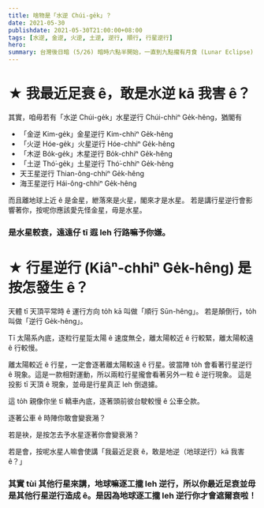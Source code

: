 ```yaml
---
title: 啥物是「水逆 Chúi-ge̍k」？
date: 2021-05-30
publishdate: 2021-05-30T21:00:00+08:00
tags: [水逆, 金逆, 火逆, 土逆, 逆行, 順行, 行星逆行]
hero:
summary: 台灣後日暗 (5/26) 暗時六點半開始，一直到九點攏有月食 (Lunar Eclipse) 通看!
---
```


# ★ 我最近足衰 ê，敢是水逆 kā 我害 ê？

其實，咱毋若有「水逆 Chúi-ge̍k」水星逆行 Chúi-chhiⁿ Ge̍k-hêng，猶閣有

- 「金逆 Kim-ge̍k」金星逆行 Kim-chhiⁿ Ge̍k-hêng
- 「火逆 Hóe-ge̍k」火星逆行 Hóe-chhiⁿ Ge̍k-hêng
- 「木逆 Bo̍k-ge̍k」木星逆行 Bo̍k-chhiⁿ Ge̍k-hêng
- 「土逆 Thó͘-ge̍k」土星逆行 Thó͘-chhiⁿ Ge̍k-hêng
- 天王星逆行 Thian-ông-chhiⁿ Ge̍k-hêng
- 海王星逆行 Hái-ông-chhiⁿ Ge̍k-hêng

而且離地球上近 ê 是金星，紲落來是火星，閣來才是水星。
若是講行星逆行會影響著你，按呢你應該愛先怪金星，毋是水星。

### 是水星較衰，遠遠仔 tī 遐 leh 行路嘛予你嫌。



# ★ 行星逆行 (Kiâⁿ-chhiⁿ Ge̍k-hêng) 是按怎發生 ê？

天體 tī 天頂平常時 ê 運行方向 to̍h kā 叫做「順行 Sūn-hêng」。
若是顛倒行，to̍h 叫做「逆行 Ge̍k-hêng」。

Tī 太陽系內底，逐粒行星踅太陽 ê 速度無仝，離太陽較近 ê 行較緊，離太陽較遠 ê 行較慢。

離太陽較近 ê 行星，一定會逐著離太陽較遠 ê 行星。彼當陣 to̍h 會看著行星逆行 ê 現象。這是一款相對運動，所以兩粒行星攏會看著另外一粒 ê 逆行現象。
這是投影 tī 天頂 ê 現象，並毋是行星真正 leh 倒退攄。

這 to̍h 親像你坐 tī 轎車內底，逐著頭前彼台駛較慢 ê 公車仝款。

逐著公車 ê 時陣你敢會變衰潲？

若是袂，是按怎去予水星逐著你會變衰潲？

若是會，按呢水星人嘛會使講「我最近足衰 ê，敢是地逆（地球逆行）kā 我害 ê？」


### 其實 tùi 其他行星來講，地球嘛逐工攏 leh 逆行，所以你最近足衰並毋是其他行星逆行造成 ê。是因為地球逐工攏 leh 逆行你才會遮爾衰啦！





[movie]: https://www.timeanddate.com/eclipse/in/taiwan/taipei
